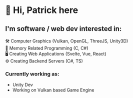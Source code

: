 # 👋 Hi, Patrick here

## I'm software / web dev interested in:
🛠 Computer Graphics (Vulkan, OpenGL, ThreeJS, Unity3D) \
💾 Memory Related Programming (C, C#) \
🖥 Creating Web Applications (Svelte, Vue, React) \
⚙ Creating Backend Servers (C#, TS) 

### Currently working as:
- Unity Dev
- Working on Vulkan based Game Engine

<!---
Patrol981/Patrol981 is a ✨ special ✨ repository because its `README.md` (this file) appears on your GitHub profile.
You can click the Preview link to take a look at your changes.
--->

